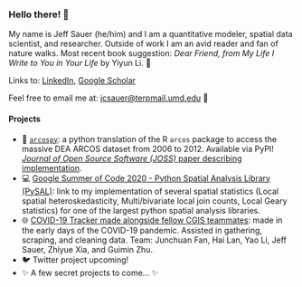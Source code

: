 ### Hello there! 👋

My name is Jeff Sauer (he/him) and I am a quantitative modeler, spatial data scientist, and researcher. Outside of work I am an avid reader and fan of nature walks. Most recent book suggestion: *Dear Friend, from My Life I Write to You in Your Life* by Yiyun Li. :blue_book:  

Links to: [LinkedIn](https://www.linkedin.com/in/jeffcsauer/), [Google Scholar](https://scholar.google.com/citations?user=vML9xMUAAAAJ&hl=en)

Feel free to email me at: [jcsauer@terpmail.umd.edu](jcsauer@terpmail.umd.edu) :email:

#### Projects

- 🚀 [`arcospy`](https://github.com/jeffcsauer/arcospy): a python translation of the R `arcos` package to access the massive DEA ARCOS dataset from 2006 to 2012. Available via PyPI! [*Journal of Open Source Software (JOSS)* paper describing implementation](https://joss.theoj.org/papers/10.21105/joss.02450).
- 💻 [Google Summer of Code 2020 - Python Spatial Analysis Library (PySAL)](https://github.com/jeffcsauer/GSOC2020): link to my implementation of several spatial statistics (Local spatial heteroskedasticity, Multi/bivariate local join counts, Local Geary statistics) for one of the largest python spatial analysis libraries.
- :globe_with_meridians: [COVID-19 Tracker made alongside fellow CGIS teammates](https://mgzjys.github.io/US_Covid19_Index/): made in the early days of the COVID-19 pandemic. Assisted in gathering, scraping, and cleaning data. Team: Junchuan Fan, Hai Lan, Yao Li, Jeff Sauer, Zhiyue Xia, and Guimin Zhu. 
- :bird: Twitter project upcoming!
- ✨ A few secret projects to come... ✨
